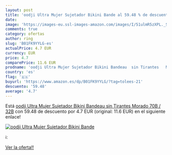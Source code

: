 ```yaml
---
layout: post
title: 'oodji Ultra Mujer Sujetador Bikini Bande al 59.48 % de descuento'
date: 
image: 'https://images-eu.ssl-images-amazon.com/images/I/51ulmR5zXPL._SL200_.jpg'
comments: true
category: ofertas
author: ring
slug: 'B01FK9YYLG-es'
actualPrice: 4.7 EUR
currency: EUR
price: 4.7
comparePrice: 11.6 EUR
prodname: 'oodji Ultra Mujer Sujetador Bikini Bandeau  sin Tirantes   Morado  70B / 32B'
country: 'es'
flag: '🇪🇸'
buyurl: 'https://www.amazon.es/dp/B01FK9YYLG/?tag=tolees-21'
descuento: '59.48'
average: '4.7'
---
```


Está [oodji Ultra Mujer Sujetador Bikini Bandeau  sin Tirantes   Morado  70B / 32B](https://www.amazon.es/dp/B01FK9YYLG/?tag=tolees-21) con 59.48 de descuento por 4.7 EUR (original: 11.6 EUR) en el siguiente enlace!

[![oodji Ultra Mujer Sujetador Bikini Bande](https://images-eu.ssl-images-amazon.com/images/I/51ulmR5zXPL._SL200_.jpg)](https://www.amazon.es/dp/B01FK9YYLG/?tag=tolees-21)

ℹ️:


[Ver la oferta!!](https://www.amazon.es/dp/B01FK9YYLG/?tag=tolees-21)
